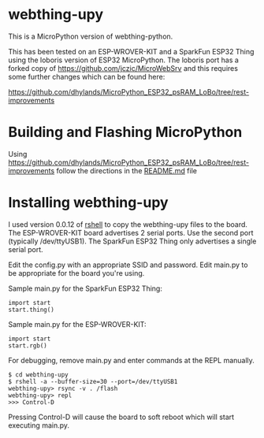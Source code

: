 # webthing-upy

This is a MicroPython version of webthing-python.

This has been tested on an ESP-WROVER-KIT and a SparkFun ESP32 Thing using the
loboris version of ESP32 MicroPython.
The loboris port has a forked copy of https://github.com/jczic/MicroWebSrv and
this requires some further changes which can be found here:

https://github.com/dhylands/MicroPython_ESP32_psRAM_LoBo/tree/rest-improvements

# Building and Flashing MicroPython

Using https://github.com/dhylands/MicroPython_ESP32_psRAM_LoBo/tree/rest-improvements follow
the directions in the [README.md](https://github.com/dhylands/MicroPython_ESP32_psRAM_LoBo/tree/rest-improvements/README.md) file

# Installing webthing-upy

I used version 0.0.12 of [rshell](https://github.com/dhylands/rshell) to copy the webthing-upy files to the board. The
ESP-WROVER-KIT board advertises 2 serial ports. Use the second port (typically /dev/ttyUSB1). The SparkFun ESP32 Thing only advertises a single serial port.

Edit the config.py with an appropriate SSID and password. Edit main.py to be appropriate for the board you're using.

Sample main.py for the SparkFun ESP32 Thing:
```
import start
start.thing()
```
Sample main.py for the ESP-WROVER-KIT:
```
import start
start.rgb()
```
For debugging, remove main.py and enter commands at the REPL manually.

```
$ cd webthing-upy
$ rshell -a --buffer-size=30 --port=/dev/ttyUSB1
webthing-upy> rsync -v . /flash
webthing-upy> repl
>>> Control-D
```
Pressing Control-D will cause the board to soft reboot which will start executing main.py.
